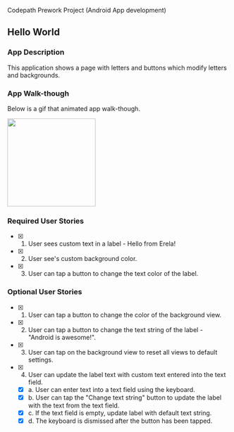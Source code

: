 Codepath Prework Project (Android App development)
## Hello World

### App Description
This application shows a page with letters and buttons which modify letters and backgrounds.

### App Walk-though
Below is a gif that animated app walk-though.

<img src="https://user-images.githubusercontent.com/95173202/152622646-3e9a19fd-164d-4806-a150-96dafddba5ee.gif" width=200><br>

### Required User Stories
- [x] 1. User sees custom text in a label - Hello from Erela!
- [x] 2. User see's custom background color.
- [x] 3. User can tap a button to change the text color of the label.

### Optional User Stories
- [x] 1. User can tap a button to change the color of the background view.
- [x] 2. User can tap a button to change the text string of the label - "Android is awesome!".
- [x] 3. User can tap on the background view to reset all views to default settings.
- [x] 4. User can update the label text with custom text entered into the text field.
   - [x] a. User can enter text into a text field using the keyboard.
   - [x] b. User can tap the "Change text string" button to update the label with the text from the text field.
   - [x] c. If the text field is empty, update label with default text string.
   - [x] d. The keyboard is dismissed after the button has been tapped.
